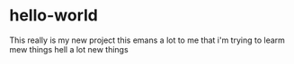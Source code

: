 # hello-world
This really is my new project
this emans a lot to me that i'm trying to learm mew things
hell a lot new things
